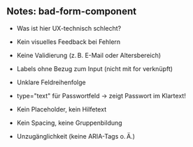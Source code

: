 ## Notes: bad-form-component

- Was ist hier UX-technisch schlecht?

- Kein visuelles Feedback bei Fehlern

- Keine Validierung (z. B. E-Mail oder Altersbereich)

- Labels ohne Bezug zum Input (nicht mit for verknüpft)

- Unklare Feldreihenfolge

- type="text" für Passwortfeld → zeigt Passwort im Klartext!

- Kein Placeholder, kein Hilfetext

- Kein Spacing, keine Gruppenbildung

- Unzugänglichkeit (keine ARIA-Tags o. Ä.)